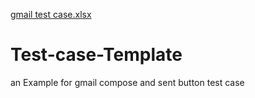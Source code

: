 [gmail test case.xlsx](https://github.com/harinakshiaruna/Test-came-Template/files/13793067/gmail.test.case.xlsx)
# Test-case-Template
an Example for gmail compose and sent button test case
